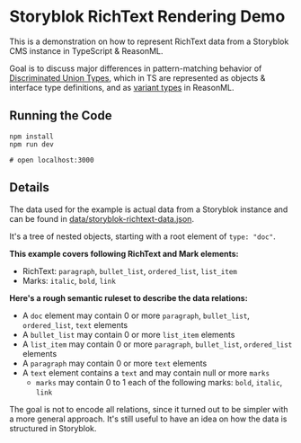 # Storyblok RichText Rendering Demo

This is a demonstration on how to represent RichText data from a Storyblok CMS instance in TypeScript & ReasonML.

Goal is to discuss major differences in pattern-matching behavior of [Discriminated Union Types](https://www.typescriptlang.org/docs/handbook/advanced-types.html#discriminated-unions), which in TS are represented as objects & interface type definitions, and as [variant types](https://reasonml.org/docs/manual/latest/variant) in ReasonML.

## Running the Code

```
npm install
npm run dev

# open localhost:3000
```

## Details

The data used for the example is actual data from a Storyblok instance and can be found in [data/storyblok-richtext-data.json](./data/storyblok-richtext-data.json).

It's a tree of nested objects, starting with a root element of `type: "doc"`.

**This example covers following RichText and Mark elements:**
- RichText: `paragraph`, `bullet_list`, `ordered_list`, `list_item`
- Marks: `italic`, `bold`, `link`

**Here's a rough semantic ruleset to describe the data relations:**
- A `doc` element may contain 0 or more `paragraph`, `bullet_list`, `ordered_list`, `text` elements
- A `bullet_list` may contain 0 or more `list_item` elements
- A `list_item` may contain 0 or more `paragraph`, `bullet_list`, `ordered_list` elements
- A `paragraph` may contain 0 or more `text` elements
- A `text` element contains a `text` and may contain null or more `marks`
    - `marks` may contain 0 to 1 each of the following marks: `bold`, `italic`, `link`

The goal is not to encode all relations, since it turned out to be simpler with a more general approach.
It's still useful to have an idea on how the data is structured in Storyblok.